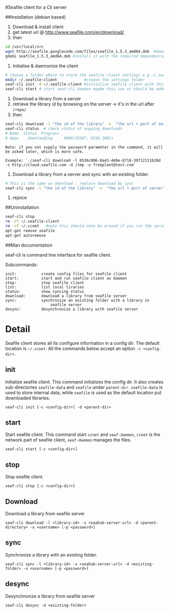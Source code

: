 #Seafile client for a Cli server

##Installation (debian based)

1. Download & install client
  1. get latest url @ http://www.seafile.com/en/download/
  1. then 
```sh
cd /usr/local/src
wget http://seafile.googlecode.com/files/seafile_1.5.3_amd64.deb  #download it 
gdebi seafile_1.5.3_amd64.deb #install it with the required dependencies
```

1. Initialise & daemonize the client
```sh
# choose a folder where to store the seafile client settings e.g ~/.seafile-client
mkdir ~/.seafile-client            #create the settings folder
seaf-cli init -d ~/.seafile-client #initialise seafile client with this folder
seaf-cli start # start seaf-cli daemon maybe this can or should be added to /etc/rc.local ? 
```

1. Download a library from a server
  1. retrieve the library id by browsing on the server -> it's in the url after `/repo/`
  1. then
```sh
seaf-cli download -l "the id of the library" -s  "the url + port of server" -d "the folder where the library folder will be downloaded" -u "username on server" [-p "password"]
seaf-cli status  # check status of ongoing downloads
# Name  Status  Progress
# Apps    downloading     9984/10367, 9216.1KB/s
```

    Note: if you not supply the password parameter in the command, it will be asked later, which is more safe.

    Example: `./seaf-cli download -l 0536c006-8a43-449e-8718-39f12111620d -s http://cloud.seafile.com -d /tmp -u freeplant@test.com`

1. Download a library from a server and sync with an existing folder.
```sh
# This is the same as download : replace download by sync 
seaf-cli sync -l "the id of the library" -s  "the url + port of server" -d "the folder where the library folder will be downloaded" -u "username on server" -p "password"
```

1. rejoice


##Uninstallation
```sh
seaf-cli stop
rm -rf ~/.seafile-client
rm -rf ~/.ccnet   #note this should note be erased if you run the server on the same host
apt-get remove seafile
apt-get autoremove
```


##Man documentation

seaf-cli is command line interface for seafile client.

Subcommands:

    init:           create config files for seafile client
    start:          start and run seafile client as daemon
    stop:           stop seafile client
    list:           list local liraries
    status:         show syncing status
    download:       download a library from seafile server
    sync:           synchronize an existing folder with a library in
                        seafile server
    desync:         desynchronize a library with seafile server


Detail
======

Seafile client stores all its configure information in a config dir. The default location is `~/.ccnet`. All the commands below accept an option `-c <config-dir>`.

init
----
Initialize seafile client. This command initializes the config dir. It also creates sub-directories `seafile-data` and `seafile` under `parent-dir`. `seafile-data` is used to store internal data, while `seafile` is used as the default location put downloaded libraries.

    seaf-cli init [-c <config-dir>] -d <parent-dir>

start
-----
Start seafile client. This command start `ccnet` and `seaf-daemon`, `ccnet` is the network part of seafile client, `seaf-daemon` manages the files.

    seaf-cli start [-c <config-dir>]

stop
----
Stop seafile client.

    seaf-cli stop [-c <config-dir>]


Download
--------
Download a library from seafile server

    seaf-cli download -l <library-id> -s <seahub-server-url> -d <parent-directory> -u <username> [-p <password>]


sync
----
Synchronize a library with an existing folder.

    seaf-cli sync -l <library-id> -s <seahub-server-url> -d <existing-folder> -u <username> [-p <password>]

desync
------
Desynchronize a library from seafile server

    seaf-cli desync -d <existing-folder>